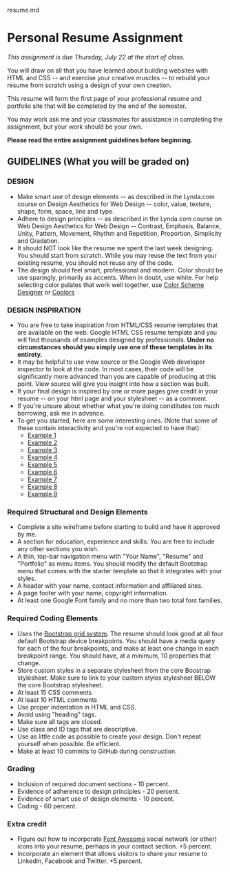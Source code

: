 resume.md

# Personal Resume Assignment

*This assignment is due Thursday, July 22 at the start of class.*

You will draw on all that you have learned about building websites with HTML and CSS -- and exercise your creative muscles -- to rebuild your resume from scratch using a design of your own creation.

This resume will form the first page of your professional resume and portfolio site that will be completed by the end of the semester.

You may work ask me and your classmates for assistance in completing the assignment, but your work should be your own.  

**Please read the entire assignment guidelines before beginning.**

## GUIDELINES (What you will be graded on)

### DESIGN

* Make smart use of design elements -- as described in the Lynda.com course on Design Aesthetics for Web Design -- color, value, texture, shape, form, space, line and type.
* Adhere to design principles -- as described in the Lynda.com course on Web Design Aesthetics for Web Design -- Contrast, Emphasis, Balance, Unity, Pattern, Movement, Rhythm and Repetition, Proportion, Simplicity and Gradation.
* It should NOT look like the resume we spent the last week designing. You should start from scratch. While you may reuse the text from your existing resume, you should not reuse any of the code.
* The design should feel smart, professional and modern. Color should be use sparingly, primarily as accents. When in doubt, use white. For help selecting color palates that work well together, use [Color Scheme Designer](http://colorschemedesigner.com/csd-3.5/) or [Coolors]( href="http://coolors.co/")

### DESIGN INSPIRATION
* You are free to take inspiration from HTML/CSS resume templates that are available on the web. Google HTML CSS resume template and you will find thousands of examples designed by professionals. **Under no circumstances should you simply use one of these templates in its entirety.**
* It may be helpful to use view source or the Google Web developer inspector to look at the code. In most cases, their code will be significantly more advanced than you are capable of producing at this point. View source will give you insight into how a section was built.
* If your final design is inspired by one or more pages give credit in your resume -- on your html page and your stylesheet -- as a comment.
* If you're unsure about whether what you're doing constitutes too much borrowing, ask me in advance.
* To get you started, here are some interesting ones. (Note that some of these contain interactivity and you're not expected to have that):
  * [Example 1](http://sampleresumetemplate.net/)
  * [Example 2](https://css-tricks.com/examples/OnePageResume/)
  * [Example 3](http://html.metrothemes.me/md-html/md-live/index-1.html)
  * [Example 4](http://www.dotrex.co/vertica/themes/james.html)  
  * [Example 5](http://themeforest.nazwa.pl/resume-timeline/)
  * [Example 6](http://shifthtml.themerex.net/)
  * [Example 7](http://qbkl.net/themeforest/bold2/)
  * [Example 8](http://mythemepreviews.com/cleanbusiness-html/blue/)
  * [Example 9](http://www.bitpublimedia.ro/themeforest/resume-v2/index-1.html)

### Required Structural and Design Elements

* Complete a site wireframe before starting to build and have it approved by me.
* A section for education, experience and skills.  You are free to include any other sections you wish.
* A thin, top-bar navigation menu with "Your Name", "Resume" and "Portfolio" as menu items.  You should modify the default Bootstrap menu that comes with the starter template so that it integrates with your styles.
* A header with your name, contact information and affiliated sites.
* A page footer with your name, copyright information.  
* At least one Google Font family and no more than two total font families.

### Required Coding Elements

* Uses the [Bootstrap grid system](http://getbootstrap.com/css/#grid).  The resume should look good at all four default Bootstrap device breakpoints. You should have a media query for each of the four breakpoints, and make at least one change in each breakpoint range.  You should have, at a minimum, 10 properties that change.
* Store custom styles in a separate stylesheet from the core Boostrap stylesheet. Make sure to link to your custom styles stylesheet BELOW the core Bootstrap stylesheet.
* At least 15 CSS comments
* At least 10 HTML comments
* Use proper indentation in HTML and CSS.
* Avoid using "heading" tags.  
* Make sure all tags are closed.  
* Use class and ID tags that are descriptive.
* Use as little code as possible to create your design.  Don't repeat yourself when possible. Be efficient.
* Make at least 10 commits to GitHub during construction.

### Grading

* Inclusion of required document sections - 10 percent.
* Evidence of adherence to design principles - 20 percent.
* Evidence of smart use of design elements - 10 percent.
* Coding - 60 percent.

### Extra credit

* Figure out how to incorporate [Font Awesome](http://fontawesome.io/) social network (or other) icons into your resume, perhaps in your contact section. +5 percent.
* Incorporate an element that allows visitors to share your resume to LinkedIn, Facebook and Twitter. +5 percent.   
